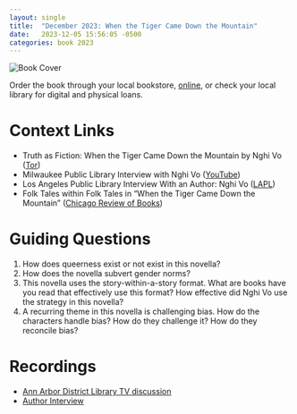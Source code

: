 ```yaml
---
layout: single
title:  "December 2023: When the Tiger Came Down the Mountain"
date:   2023-12-05 15:56:05 -0500
categories: book 2023
---
```


<!-- ![book-cover](/unerased-book-club/assets/23-12.jpg) -->
<img src="/unerased-book-club/assets/2023/23-12.jpg"
     alt="Book Cover"
     style="center">

Order the book through your local bookstore, [online][buy], or check your local library for digital and physical loans. 

# Context Links
- Truth as Fiction: When the Tiger Came Down the Mountain by Nghi Vo ([Tor][tor])
- Milwaukee Public Library Interview with Nghi Vo ([YouTube][youtube])
- Los Angeles Public Library Interview With an Author: Nghi Vo ([LAPL][lapl])
- Folk Tales within Folk Tales in “When the Tiger Came Down the Mountain” ([Chicago Review of Books][chicago])

# Guiding Questions
1. How does queerness exist or not exist in this novella?
2. How does the novella subvert gender norms?
3. This novella uses the story-within-a-story format. What are books have you read that effectively use this format? How effective did Nghi Vo use the strategy in this novella?
4. A recurring theme in this novella is challenging bias. How do the characters handle bias? How do they challenge it? How do they reconcile bias?

# Recordings
- [Ann Arbor District Library TV discussion][aadl]
- [Author Interview][author-interview]

[buy]: https://bookshop.org/lists/2023-picks
[tor]: https://www.tor.com/2021/01/06/book-reviews-when-the-tiger-came-down-the-mountain-by-nghi-vo/
[youtube]: https://youtu.be/oQ8BdIdEB-8
[lapl]: https://www.lapl.org/collections-resources/blogs/lapl/interview-author-nghi-vo
[chicago]: https://chireviewofbooks.com/2020/12/11/the-tiger-came-down-the-mountain/
[aadl]: www.youtube.com/@AADL
[author-interview]: https://www.instagram.com/unerasedbc/